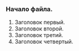 ### Начало файла.

1. Заголовок первый.
2. Заголовок второй.
3. Заголовок третий.
4. Заголовок четвертый.

